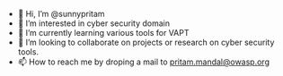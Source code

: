 - 👋 Hi, I’m @sunnypritam
- 👀 I’m interested in cyber security domain
- 🌱 I’m currently learning various tools for VAPT
- 💞️ I’m looking to collaborate on projects or research on cyber security tools.
- 📫 How to reach me by droping a mail to pritam.mandal@owasp.org

<!---
sunnypritam/sunnypritam is a ✨ special ✨ repository because its `README.md` (this file) appears on your GitHub profile.
You can click the Preview link to take a look at your changes.
--->
